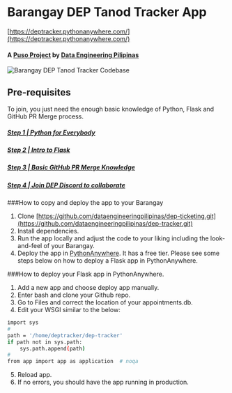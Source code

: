 # Barangay DEP Tanod Tracker App
[https://deptracker.pythonanywhere.com/](https://deptracker.pythonanywhere.com/)

#### A [Puso Project](https://www.thepusoproject.ph/) by [Data Engineering Pilipinas](https://dataengineering.ph/)

![Barangay DEP Tanod Tracker Codebase](https://github.com/dataengineeringpilipinas/dep-tracker)


## Pre-requisites
To join, you just need the enough basic knowledge of Python, Flask and GitHub PR Merge process.
##### [Step 1 | Python for Everybody](https://citizendev.code.sydney/)
##### [Step 2 | Intro to Flask](https://www.youtube.com/playlist?list=PLXmMXHVSvS-AjwTOtiW1DXFYTgUlrUmHV)
##### [Step 3 | Basic GitHub PR Merge Knowledge](https://github.com/dataengineeringpilipinas/thepusoproject/wiki/CitizenDev-%7C-TPP-GitHub-PR-Merge-Flow)
##### [Step 4 | Join DEP Discord to collaborate](https://discord.com/invite/buDgydz7J9)

###How to copy and deploy the app to your Barangay

1. Clone [https://github.com/dataengineeringpilipinas/dep-ticketing.git](https://github.com/dataengineeringpilipinas/dep-tracker.git)
2. Install dependencies.
3. Run the app locally and adjust the code to your liking including the look-and-feel of your Barangay. 
4. Deploy the app in [PythonAnywhere](https://www.pythonanywhere.com/). It has a free tier. Please see some steps below on how to deploy a Flask app in PythonAnywhere.

###How to deploy your Flask app in PythonAnywhere.
1. Add a new app and choose deploy app manually.
2. Enter bash and clone your Github repo.
3. Go to Files and correct the location of your appointments.db.
4. Edit your WSGI similar to the below: 
```bash
import sys
#
path = '/home/deptracker/dep-tracker'
if path not in sys.path:
    sys.path.append(path)
#
from app import app as application  # noqa
```
5. Reload app.
6. If no errors, you should have the app running in production.

